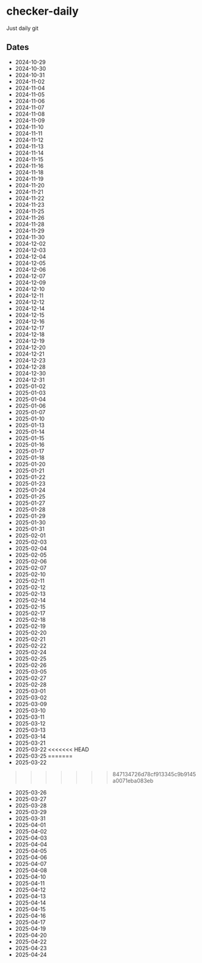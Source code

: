 # checker-daily
Just daily git

## Dates
* 2024-10-29
* 2024-10-30
* 2024-10-31
* 2024-11-02
* 2024-11-04
* 2024-11-05
* 2024-11-06
* 2024-11-07
* 2024-11-08
* 2024-11-09
* 2024-11-10
* 2024-11-11
* 2024-11-12
* 2024-11-13
* 2024-11-14
* 2024-11-15
* 2024-11-16
* 2024-11-18
* 2024-11-19
* 2024-11-20
* 2024-11-21
* 2024-11-22
* 2024-11-23
* 2024-11-25
* 2024-11-26
* 2024-11-28
* 2024-11-29
* 2024-11-30
* 2024-12-02
* 2024-12-03
* 2024-12-04
* 2024-12-05
* 2024-12-06
* 2024-12-07
* 2024-12-09
* 2024-12-10
* 2024-12-11
* 2024-12-12
* 2024-12-14
* 2024-12-15
* 2024-12-16
* 2024-12-17
* 2024-12-18
* 2024-12-19
* 2024-12-20
* 2024-12-21
* 2024-12-23
* 2024-12-28
* 2024-12-30
* 2024-12-31
* 2025-01-02
* 2025-01-03
* 2025-01-04
* 2025-01-06
* 2025-01-07
* 2025-01-10
* 2025-01-13
* 2025-01-14
* 2025-01-15
* 2025-01-16
* 2025-01-17
* 2025-01-18
* 2025-01-20
* 2025-01-21
* 2025-01-22
* 2025-01-23
* 2025-01-24
* 2025-01-25
* 2025-01-27
* 2025-01-28
* 2025-01-29
* 2025-01-30
* 2025-01-31
* 2025-02-01
* 2025-02-03
* 2025-02-04
* 2025-02-05
* 2025-02-06
* 2025-02-07
* 2025-02-10
* 2025-02-11
* 2025-02-12
* 2025-02-13
* 2025-02-14
* 2025-02-15
* 2025-02-17
* 2025-02-18
* 2025-02-19
* 2025-02-20
* 2025-02-21
* 2025-02-22
* 2025-02-24
* 2025-02-25
* 2025-02-26
* 2025-03-05
* 2025-02-27
* 2025-02-28
* 2025-03-01
* 2025-03-02
* 2025-03-09
* 2025-03-10
* 2025-03-11
* 2025-03-12
* 2025-03-13
* 2025-03-14
* 2025-03-21
* 2025-03-22
<<<<<<< HEAD
* 2025-03-25
=======
* 2025-03-22
>>>>>>> 847134726d78cf913345c9b9145a0071eba083eb
* 2025-03-26
* 2025-03-27
* 2025-03-28
* 2025-03-29
* 2025-03-31
* 2025-04-01
* 2025-04-02
* 2025-04-03
* 2025-04-04
* 2025-04-05
* 2025-04-06
* 2025-04-07
* 2025-04-08
* 2025-04-10
* 2025-04-11
* 2025-04-12
* 2025-04-13
* 2025-04-14
* 2025-04-15
* 2025-04-16
* 2025-04-17
* 2025-04-19
* 2025-04-20
* 2025-04-22
* 2025-04-23
* 2025-04-24
